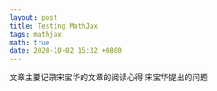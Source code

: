```yaml
---
layout: post
title: Testing MathJax
tags: mathjax
math: true
date: 2020-10-02 15:32 +0800
---
```


文章主要记录宋宝华的文章的阅读心得
宋宝华提出的问题
